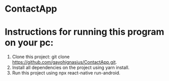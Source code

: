 # ContactApp

# Instructions for running this program on your pc:
1. Clone this project: git clone https://github.com/gayohignasius/ContactApp.git.
2. Install all dependencies on the project using yarn install.
3. Run this project using npx react-native run-android.
